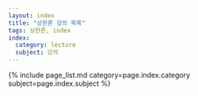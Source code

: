```yaml
---
layout: index
title: "상한론 강의 목록"
tags: 상한론, index
index:
  category: lecture
  subject: 강의
---
```


{% include page_list.md category=page.index.category subject=page.index.subject %}
